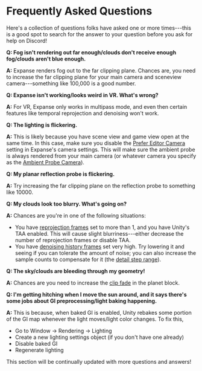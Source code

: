 # Frequently Asked Questions

Here's a collection of questions folks have asked one or more times---this is a good spot to search for the answer to your question before you ask for help on Discord!

**Q: Fog isn't rendering out far enough/clouds don't receive enough fog/clouds aren't blue enough.**

**A:** Expanse renders fog out to the far clipping plane. Chances are, you need to increase the far clipping plane for your main camera and sceneview camera---something like 100,000 is a good number.

**Q: Expanse isn't working/looks weird in VR. What's wrong?**

**A:** For VR, Expanse only works in multipass mode, and even then certain features like temporal reprojection and denoising won't work.

**Q: The lighting is flickering.**

**A:** This is likely because you have scene view and game view open at the same time. In this case, make sure you disable the [Prefer Editor Camera](/editor/blocks/camera_settings_block?id=prefer-editor-camera) setting in Expanse's camera settings. This will make sure the ambient probe is always rendered from your main camera (or whatever camera you specify as the [Ambient Probe Camera](/editor/blocks/camera_settings_block?id=ambient-probe-camera)). 

**Q: My planar reflection probe is flickering.**

**A:** Try increasing the far clipping plane on the reflection probe to something like 10000. 

**Q: My clouds look too blurry. What's going on?**

**A:** Chances are you're in one of the following situations:

* You have [reprojection frames](/editor/blocks/procedural_cloud_volume_block?id=reprojection-frames) set to more than 1, and you have Unity's TAA enabled. This will cause slight blurriness---either decrease the number of reprojection frames or disable TAA.
* You have [denoising history frames](/editor/blocks/procedural_cloud_volume_block?id=denoising-history-frames) set very high. Try lowering it and seeing if you can tolerate the amount of noise; you can also increase the sample counts to compensate for it (the [detail step range](/editor/blocks/procedural_cloud_volume_block?id=detail-step-range)).

**Q: The sky/clouds are bleeding through my geometry!**

**A:** Chances are you need to increase the [clip fade](/editor/blocks/planet_block?id=clip-fade) in the planet block.

**Q: I'm getting hitching when I move the sun around, and it says there's some jobs about GI preprocessing/light baking happening.**

**A:** This is because, when baked GI is enabled, Unity rebakes some portion of the GI map whenever the light moves/light color changes. To fix this,
* Go to Window -> Rendering -> Lighting
* Create a new lighting settings object (if you don't have one already)
* Disable baked GI
* Regenerate lighting

This section will be continually updated with more questions and answers!